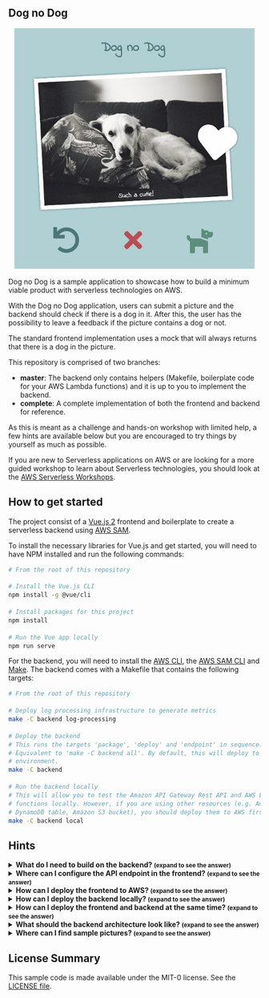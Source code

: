 ## Dog no Dog

<p align="center">
  <img src="images/dog-no-dog.jpg" height="480"/>
</p>

Dog no Dog is a sample application to showcase how to build a minimum viable product with serverless technologies on AWS.

With the Dog no Dog application, users can submit a picture and the backend should check if there is a dog in it. After this, the user has the possibility to leave a feedback if the picture contains a dog or not.

The standard frontend implementation uses a mock that will always returns that there is a dog in the picture.

This repository is comprised of two branches:

* __master__: The backend only contains helpers (Makefile, boilerplate code for your AWS Lambda functions) and it is up to you to implement the backend.
* __complete__: A complete implementation of both the frontend and backend for reference.

As this is meant as a challenge and hands-on workshop with limited help, a few hints are available below but you are encouraged to try things by yourself as much as possible.

If you are new to Serverless applications on AWS or are looking for a more guided workshop to learn about Serverless technologies, you should look at the [AWS Serverless Workshops](https://github.com/aws-samples/aws-serverless-workshops).

## How to get started

The project consist of a [Vue.js 2](https://vuejs.org/) frontend and boilerplate to create a serverless backend using [AWS SAM](https://docs.aws.amazon.com/serverless-application-model/latest/developerguide/what-is-sam.html).

To install the necessary libraries for Vue.js and get started, you will need to have NPM installed and run the following commands:

```bash
# From the root of this repository

# Install the Vue.js CLI
npm install -g @vue/cli

# Install packages for this project
npm install

# Run the Vue app locally
npm run serve
```

For the backend, you will need to install the [AWS CLI](https://aws.amazon.com/cli/), the [AWS SAM CLI](https://docs.aws.amazon.com/serverless-application-model/latest/developerguide/serverless-sam-cli-install.html) and [Make](https://www.gnu.org/software/make/). The backend comes with a Makefile that contains the following targets:

```bash
# From the root of this repository

# Deploy log processing infrastructure to generate metrics
make -C backend log-processing

# Deploy the backend
# This runs the targets 'package', 'deploy' and 'endpoint' in sequence.
# Equivalent to 'make -C backend all'. By default, this will deploy to a 'dev'
# environment.
make -C backend

# Run the backend locally
# This will allow you to test the Amazon API Gateway Rest API and AWS Lambda
# functions locally. However, if you are using other resources (e.g. Amazon
# DynamoDB table, Amazon S3 bucket), you should deploy them to AWS first.
make -C backend local
```

## Hints

<details>
<summary><strong>
What do I need to build on the backend? <small>(expand to see the answer)</small>
</strong></summary>

There is no formal API definition, but you can find all the API calls made by the frontend in the [api.js file](./src/backend/api.js) in the frontend.

</details>

<details>
<summary><strong>
Where can I configure the API endpoint in the frontend? <small>(expand to see the answer)</small>
</strong></summary>

The API endpoint value is held in the [.env.development](./.env.development) and [.env.production](./.env.production) files.

</details>

<details>
<summary><strong>
How can I deploy the frontend to AWS? <small>(expand to see the answer)</small>
</strong></summary>

You can leverage [AWS Amplify Console](https://aws.amazon.com/amplify/console/) to create a CI/CD pipeline for the frontend.

For this, you will need to initialise the frontend folder as a git repository and push it to a repository service provider supported by AWS Amplify Console.

You can find more details in the [Getting Started](https://docs.aws.amazon.com/amplify/latest/userguide/getting-started.html) section of the documentation.

</details>

<details>
<summary><strong>
How can I deploy the backend locally? <small>(expand to see the answer)</small>
</strong></summary>

The [Makefile in the /backend/ folder](./backend/Makefile) contains a target named `local`. You can run this target to deploy your serverless application locally for debugging and testing.

See [sam local start-api](https://docs.aws.amazon.com/serverless-application-model/latest/developerguide/sam-cli-command-reference-sam-local-start-api.html) for more information about how this work.

</details>

<details>
<summary><strong>
How can I deploy the frontend and backend at the same time? <small>(expand to see the answer)</small>
</strong></summary>

Amplify Console will look for a file named [amplify.yml](./amplify.yml) in your repository. This file can contain instructions to deploy the backend and frontend, as well as [end-to-end testing instructions using Cypress](https://aws.amazon.com/blogs/mobile/run-end-to-end-cypress-tests-for-your-fullstack-ci-cd-deployment-with-amplify-console/).

</details>

<details>
<summary><strong>
What should the backend architecture look like? <small>(expand to see the answer)</small>
</strong></summary>

Here is an architecture diagram of what the implementation could look like:

<p align="center">
  <img src="images/architecture.png"/>
</p>

The [backend folder](./backend/) already has an Amazon API Gateway Rest API and an empty AWS Lambda function (HasDogFunction).

</details>

<details>
<summary><strong>
Where can I find sample pictures? <small>(expand to see the answer)</small>
</strong></summary>

You can find sample pictures in the [pictures](./pictures/) folder.

As the frontend doesn't change the resolution of the image and encode it in Base64 before sending it to API Gateway, there is a size limit for pictures. Amazon API Gateway has a [payload limit of 10MB](https://docs.aws.amazon.com/apigateway/latest/developerguide/limits.html) and Base64 encoding has an overhead of 33%. Therefore, you will not be able to send pictures that are larger than 7.5MB.

</details>

## License Summary

This sample code is made available under the MIT-0 license. See the [LICENSE file](./LICENSE).
